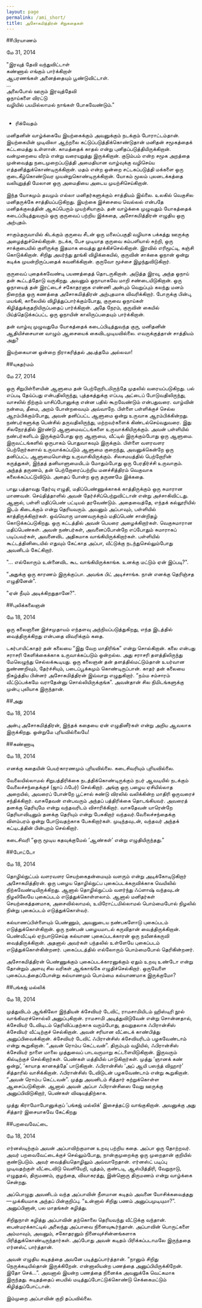 ```yaml
---
layout: page
permalink: /ami_short/
title: அசோகமித்திரன் சிறுகதைகள்
---
```


##பிரயாணம்

மே 31, 2014

"இரவுத்  தேவி வந்துவிட்டாள்<br>
கண்ணால் எங்கும் பார்க்கிறாள்<br>
ஆபரணங்கள் அனைத்தையும் பூண்டுவிட்டாள்.<br>
...<br>
அலைபோல் ஊரும் இரவுத்தேவி<br>
ஓநாய்களை விரட்டு<br>
வழியில் பயமில்லாமல் நாங்கள் போகவேண்டும்."<br>
<br>
- ரிக்வேதம்<br>

மனிதனின் வாழ்க்கையே இயற்கைக்கும் அவனுக்கும் நடக்கும் போராட்டம்தான். இயற்கையின் முடிவிலா ஆற்றலை கட்டுப்படுத்திக்கொண்டுதான் மனிதன் சமூகத்தைக் கட்டமைத்து உள்ளான். காமத்தைக் காதல் என்று புனிதப்படுத்தியிருக்கிறான். வன்முறையை வீரம் என்று வரையறுத்து இருக்கிறான். குடும்பம் என்ற சமூக அறத்தை முன்வைத்து நடைமுறைப்படுத்தி அமைதியான வாழ்வுக்கு வழிசெய்ய எத்தனித்துக்கொண்டிருக்கிறான். மதம் என்ற ஒன்றை சட்டகப்படுத்தி மக்களை ஒரு குடைகீழ்கொண்டுவர முயன்றுகொண்டிருக்கிறான். யோகம் மூலம் புலனடக்கத்தை வலியுறுத்தி மேலான ஒரு அமைதியை அடைய முயற்சிசெய்கிறான்.

இந்த யோகமும் தவமும் எல்லா மனிதர்களுக்கும் சாத்தியம் இல்லை. உலகில் வெகுசில மனிதருக்கே சாத்தியப்படுகிறது. இயற்கை இச்சையை வெல்லல் என்பதே மனிதக்குலத்தின்  ஆகப்பெரும் முயற்சியாகும். தன் வாழ்க்கை முழுவதும் யோகத்தைக் கடைப்பிடித்துவரும் ஒரு குருவைப் பற்றிய இக்கதை, அசோகமித்திரன் எழுதிய ஒரு அற்புதம்.

சாகும்தருவாயில் கிடக்கும் குருவை சீடன் ஒரு மலைப்பகுதி வழியாக பக்கத்து ஊருக்கு அழைத்துச்செல்கிறான். நடக்க, பேச முடியாத குருவை கம்பளியால் சுற்றி, ஒரு சாக்குபையில் குளிருக்கு இதமாக வைத்து தூக்கிச்செல்கிறான். இரவில் எரிமூட்டி, கஞ்சி கொடுக்கிறான். சிறிது அயர்ந்து தூங்கி விழிக்கையில், குருவின் சாக்கை ஓநான் ஒன்று கடிக்க முயன்றிருப்பதைக் கவனிக்கிறான். குருவோ மூச்சை இழந்துவிடுகிறார்.

குருவைப் புதைக்கவேண்டி பயணத்தைத் தொடருகிறான். அடுத்த இரவு, அந்த ஓநாய் தன் கூட்டத்தோடு வருகிறது. அவனும் ஓநாயாகவே மாறி சண்டையிடுகிறான். ஒரு ஓநாயைத் தன் இரட்டைச் சகோதரனாக எண்ணி அன்பும் வெறுப்பும் கலந்து மனம் நிறைந்த ஒரு கணத்தை அசோகமித்திரன் அற்புதமாக விவரிக்கிறார். போருக்கு பின்பு, மயங்கி, காலையில் விழித்துப்பார்க்கும்போது, குருவை ஓநாய்கள் கிழித்துக்குதறியிருப்பதைப் பார்க்கிறான். அதே நேரம், குருவின் கையில் பிய்த்தெடுக்கப்பட்ட ஒரு ஓநாயின் காலிருப்பதையும் பார்க்கிறான்.

தன் வாழ்வு முழுவதுமே யோகத்தைக் கடைப்பிடித்துவந்த குரு, மனிதனின் ஆதியிச்சையான வாழும் ஆசையைக் கைவிடமுடியவில்லை. எவருக்குத்தான் சாத்தியம் அது?

இயற்கையான ஒன்றை நிராகரித்தல் அபத்தமே அல்லவா!


##யுகதர்மம்

மே 27, 2014

ஒரு சிறுபிள்ளையின் ஆளுமை தன் பெற்றோரிடமிருந்தே முதலில் வரையப்படுகிறது. பல் எப்படி தேய்ப்பது என்பதிலிருந்து, புத்தகத்துக்கு எப்படி அட்டைப் போடுவதிலிருந்து, வாசலில் நிற்கும் யாசிப்போனுக்கு என்ன பதில் கூறவேண்டும் என்பதுவரை. வாழ்வின் நன்மை, தீமை, அறம் போன்றவையும் அவ்வாறே. பிள்ளை பள்ளிக்குச் செல்ல ஆரம்பிக்கும்போது, அவன் தனிப்பட்ட ஆளுமை ஒன்று உருவாக ஆரம்பிக்கின்றது. நண்பர்களுக்கு பென்சில் தருவதிலிருந்து, மற்றவர்களைக் கிண்டல்செய்வதுவரை. இது சிலநேரத்தில் இரண்டு ஆளுமைவட்டங்களை உருவாக்கியிருக்கும். அவன் பள்ளியில் நண்பர்களிடம் இருக்கும்போது ஒரு ஆளுமை, வீட்டில் இருக்கும்போது ஒரு ஆளுமை. இருவட்டங்களில் ஒருபாகம் பொதுவாகவும் இருக்கும். பிள்ளை வளரவளர பெற்றோர்களால் உருவாக்கப்படும் ஆளுமை குறைந்து, அவனுக்கென்றே ஒரு தனிப்பட்ட ஆளுமையொன்று உருவாகியிருக்கும். சிலசமயத்தில் பெற்றோரின் கருத்துகள், இந்தத் தனியாளுமையிடம் மோதும்போது ஒரு பேரதிர்ச்சி உருவாகும். அந்தத் தருணம், தன் பெற்றோரைப்பற்றிய மனச்சித்திரம் வெகுவாக கலைக்கப்பட்டுவிடும். அதைப் போன்ற ஒரு தருணமே இக்கதை.

பாலு பத்தாவது தேர்வு எழுதி, மதிப்பெண்ணுக்காகக் காத்திருக்கும் ஒரு சுமாரான மாணவன். செய்தித்தாளில் அவன் தேர்ச்சிப்பெற்றுவிட்டான் என்று அச்சாகிவிட்டது. ஆனால், பள்ளி மதிப்பெண் பட்டியல் தரவேண்டும். அதைவைத்தே, எந்தக் கல்லூரியில் இடம் கிடைக்கும் என்று தெரியவரும். அவனும் அப்பாவும், பள்ளியில் காத்திருக்கிறார்கள். ஒவ்வொரு மாணவருக்கும் மதிப்பெண் சான்றிதழ் கொடுக்கப்படுகிறது. ஒரு கட்டத்தில் அவன் பெயரை அழைக்கிறார்கள். வெகுசுமாரான மதிப்பெண்கள். அவன் நண்பர்கள், அவனைப்போன்றே எப்போதும் சுமாராகப் படிப்பவர்கள், அவனைவிட அதிகமாக வாங்கியிருக்கிறார்கள். பள்ளியில் கூட்டத்தினிடையில் எதுவும் கேட்காத அப்பா, வீட்டுக்கு நடந்துசெல்லும்போது அவனிடம் கேட்கிறார்.

"... எல்லோரும் உன்னைவிட கூட வாங்கியிருக்காங்க. உனக்கு மட்டும் ஏன் இப்படி?".

"அதுக்கு ஒரு காரணம் இருக்குப்பா. அவங்க பிட் அடிச்சாங்க. நான் எனக்கு தெரிஞ்சத எழுதினேன்".

"ஏன் நீயும் அடிக்கிறதுதானே?".


##புலிக்கலைஞன்

மே 18, 2014

ஒரு கலைஞனை இச்சமுதாயம் எந்தளவு அந்நியப்படுத்துகிறது, எந்த இடத்தில் வைத்திருக்கிறது என்பதை விவரிக்கும் கதை.

டகர்பாயிட்காதர் தன் கலையை “இது வேற மாதிரிங்க” என்று சொல்கிறான். கலை என்பது சராசரி கேளிக்கைக்காக உருவாக்கப்படும் ஒன்றல்ல. அது சராசரி தளத்திலிருந்து மேலெழுந்து செல்லக்கூடியது. ஒரு கலைஞன் தன் தளத்தில்மட்டும்தான் உயர்வான நுண்ணறிவும், தேர்ச்சியும், படைப்பூக்கமும் கொண்டிருப்பான். காதர் தன் கலையை நிகழ்த்திய பின்னர் அசோகமித்திரன் இவ்வாறு எழுதுகிறார். “நம்ம சம்சாரம் வீட்டுப்பக்கமே வராதேன்னு சொல்லியிருக்குங்க”. அவன்தான் சில நிமிடங்களுக்கு முன்பு புலியாக இருந்தான்.



##அது

மே 18, 2014

அன்பு அசோகமித்திரன், இந்தக் கதையை ஏன் எழுதினீர்கள் என்று அறிய ஆவலாக இருக்கிறது. ஒன்றுமே புரியவில்லையே!


##கண்ணாடி

மே 18, 2014

எனக்கு கதையின் பெயர்காரணமும் புரியவில்லை. கடைசிவரியும் புரியவில்லை.

வேலையில்லாமல் சிறுபத்திரிக்கை நடத்திக்கொண்டிருக்கும் நபர் ஆவடியில் நடக்கும் வேலைச்சந்தைக்குச் (ஜாப் ஃபேர்) செல்கிறார். அங்கு ஒரு பழைய ஏசியில்லாத அறையில், அவரைப் போன்றே பூட்சால் சுண்டு விரலில் வலிக்கின்ற மாதிரி ஒருவரைச் சந்திக்கிறார். வாசுதேவன் என்பவரும் அந்தப் பத்திரிக்கை தொடங்கியவர். அவரைத் தனக்கு தெரியுமே என்று வந்தவரிடம் விசாரிக்கிறார். வாசுதேவன் யாரென்றே தெரியாவிடினும் தனக்கு தெரியும் என்று பேசுகிறார் வந்தவர்.வேலைச்சந்தைக்கு விளம்பரம் ஒன்று போடுவதற்காக பேசுகிறார்கள். முடிந்தவுடன், வந்தவர் அந்தக் கட்டிடத்தின் பின்புறம் செல்கிறார்.

கடைசிவரி “ஒரு மூடிய கதவுக்குமேல் ‘ஆண்கள்’ என்று எழுதியிருந்தது.”

##போட்டோ

மே 18, 2014

தொழில்நுட்பம் வளரவளர செயற்கைதன்மையும் வளரும் என்று அடிக்கோடிடுகிறார் அசோகமித்திரன். ஒரு பழைய தொழில்நுட்ப புகைப்படக்கருவிக்காக வெயிலில் நிற்கவேண்டியிருக்கிறது. ஆனால் தொழில்நுட்பம் வளர்ந்து ஃப்ளாஷ் வந்தவுடன் நிழலிலேயே புகைப்படம் எடுத்துக்கொள்ளலாம். ஆனால் மனிதர்கள் செயற்கைத்தனமாக, அசைவில்லாமல், உயிரோட்டமில்லாமல் பொம்மைபோல் நிழலில் நின்று புகைப்படம் எடுத்துக்கொள்வர்.

கல்யாணப்பிள்ளையும் பெண்ணும், அவனுடைய நண்பகளோடு புகைப்படம் எடுத்துக்கொள்கிறான். ஒரு நண்பன் பழையமாடல் கருவிதான் வைத்திருக்கிறான். பெண்வீட்டில் ஏற்பாடுசெய்த கல்யாண புகைப்படக்காரன் ஒரு நவீனக்கருவி வைத்திருக்கிறான். அதனால் அவர்கள் பந்தலில் உள்ளேயே புகைப்படம் எடுத்துக்கொள்கின்றனர். புகைப்படத்தில் எல்லோரும் பொம்மைபோல் தெரிகின்றனர்.

அசோகமித்திரன் பெண்ணுக்கும் புகைப்படக்காரனுக்கும் ஏதும் உறவு உண்டோ என்று தோன்றும் அளவு சில வரிகள் ஆங்காங்கே எழுதிச்செல்கிறார். ஒருவேளை புகைப்படத்தைப்போன்று கல்யாணமும் பொம்மை கல்யாணமாக இருக்குமோ?

##பங்கஜ் மல்லிக்

மே 18, 2014

முத்துவிடம் ஆங்கிலோ இந்தியன் க்சேவியர் டேவிட், ராமசாமியிடம் ஹிஸ்டிரி நூல் வாங்கிவரச்சொல்லி அனுப்புகிறான். ராமசாமி அடித்துவிடுவேன் என்று சொன்னதால், க்சேவியர் டேவிடிடம் தெரிவிப்பதற்காக வரும்போது, தவறுதலாக ஃபிரான்சிஸ் க்சேவியர் வீட்டிற்குச் செல்கிறான். அவன் சரியான வீட்டைக் காண்பித்து அனுப்பிவைக்கிறான். க்சேவியர் டேவிட் ஃபிரான்சிஸ் க்சேவியரிடம் பழகவேண்டாம் என்று கூறுகிறான். “அவன் ரொம்ப கெட்டவன்”. திரும்பும் வழியில், ஃபிரான்சிஸ் க்சேவியர் நாளை மாலை முத்துவைப் பாடவருமாறு கட்டளையிடுகிறான். இருவரும் கில்டிற்குச் செல்கிறார்கள். பெண்கள் மத்தியில் பாடுகிறார்கள். முத்து ‘ஞானக் கண் ஒன்று’, ‘காயாத கானகத்தே’ பாடுகிறான். ஃபிரான்சிஸ் ‘அப் ஆயி பஸந்த் விஹார்’ சித்தாரில் வாசிக்கிறான். ஃபிரான்சிஸ் டேவிடுடன் பழகவேண்டாம் என்று கூறுகிறான். “அவன் ரொம்ப கெட்டவன்”. முத்து அவனிடம் சித்தார் கற்றுக்கொள்ள ஆசைப்படுகிறான். ஆனால் அவன் அப்பா ஃபிரான்சிஸை வேறு ஊருக்கு அனுப்பிவிடுகிறார், பெண்கள் விஷயத்திற்காக.

முத்து கிராமோபோனுக்குப் ‘பங்கஜ் மல்லிக்’ இசைத்தட்டு வாங்குகிறான். அவனுக்கு அது சித்தார் இசையாகவே கேட்கிறது


##பறவைவேட்டை

மே 18, 2014

எர்னஸ்டிற்கும் அவன் அப்பாவிற்குமான உறவு பற்றிய கதை. அப்பா ஒரு தோற்றவர். அவர் பறவைவேட்டைக்குச் செல்லும்போது, நான்குமுறைக்கு ஒரு முறைதான் குறியில் குண்டுபடும். அவர் வைத்தியதொழிலும் அவ்வாறேதான். எர்னஸ்ட் படிப்பு முடிவதற்குள் வீட்டைவிடு வெளியேறி, யுத்தம், குண்டடி, ஆஸ்பித்திரி, வேறுநாடு, எழுதுதல், திருமணம், குழந்தை, விவாகரத்து, இன்னொரு திருமணம் என்று வாழ்க்கை சென்றது.

அப்பொழுது அவனிடம் வந்த அப்பாவின் நீளமான கடிதம் அவனை யோசிக்கவைத்தது — முக்கியமாக அந்தப் பின்குறிப்பு. “உன்னால் சிறிது பணம் அனுப்பமுடியுமா?”. அனுப்பினான், பல மாதங்கள் கழித்து.

சிறிதுநாள் கழித்து அப்பாவின் தற்கொலை தெரியவந்து வீட்டுக்கு வந்தான். பைன்மரக்காட்டில் அலைந்து அப்பாவை நினைவுகூர்ந்தான். அப்பாவின் பொருட்களை அம்மாவும், அவனும், சகோதரனும் நினைவுச்சின்னங்களாக பிரித்துக்கொண்டிருந்தார்கள். அப்போது அவன் கடிதம் பிரிக்கப்படாமலே இருந்ததை எர்னஸ்ட் பார்த்தான்.

அவன் எழுதிய கடிதத்தை அவனே படித்துப்பார்த்தான். “நானும் சிறிது நெருக்கடியில்தான் இருக்கிறேன். என்னாலியன்ற பணத்தை அனுப்பியிருக்கிறேன். இதோ செக்…”. அவனால் இயன்ற பணத்தை நினைக்க அவனுக்கே வெட்கமாக இருந்தது. கடிதத்தைப் பையில் மடித்துப்போட்டுக்கொண்டு செக்கைமட்டும் கிழித்துப்போட்டான்.

இம்முறை அப்பாவின் குறி தப்பவில்லை.
